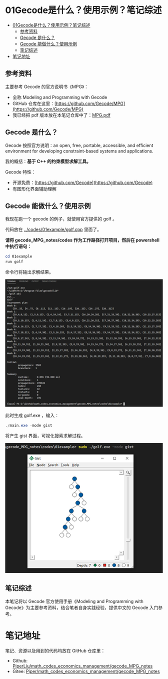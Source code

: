 # 01Gecode是什么？使用示例？笔记综述

<!-- @import "[TOC]" {cmd="toc" depthFrom=1 depthTo=6 orderedList=false} -->

<!-- code_chunk_output -->

- [01Gecode是什么？使用示例？笔记综述](#01gecode是什么使用示例笔记综述)
  - [参考资料](#参考资料)
  - [Gecode 是什么？](#gecode-是什么)
  - [Gecode 能做什么？使用示例](#gecode-能做什么使用示例)
  - [笔记综述](#笔记综述)
- [笔记地址](#笔记地址)

<!-- /code_chunk_output -->

## 参考资料
主要参考 Gecode 的官方说明书《MPG》：
- 全称 Modeling and Programming with Gecode
- GitHub 仓库在这里：[https://github.com/Gecode/MPG](https://github.com/Gecode/MPG)
- 我已经把 pdf 版本放在本笔记仓库中了：[MPG.pdf](../resources/MPG.pdf)

## Gecode 是什么？
Gecode 按照官方说明：an open, free, portable, accessible, and efficient environment for developing constraint-based systems and applications.

我的概括：**基于 C++ 的约束模型求解工具。**

Gecode 特性：
- 开源免费：[https://github.com/Gecode](https://github.com/Gecode)
- 有图形化界面辅助理解

## Gecode 能做什么？使用示例
我现在跑一个 gecode 的例子，就使用官方提供的 golf 。

代码放在 [../codes/01example/golf.cpp](../codes/01example/golf.cpp) 里面了。

**请将 gecode_MPG_notes/codes 作为工作路径打开项目，然后在 powershell 中执行语句：**
```powershell
cd 01example
run golf
```

命令行将输出求解结果。

![](../images/0101.png)

此时生成 golf.exe ，输入：
```powershell
./main.exe -mode gist
```

将产生 gist 界面，可视化搜索求解过程。

![](../images/0102.png)

## 笔记综述
本笔记将以 Gecode 官方使用手册《Modeling and Programming with Gecode》为主要参考资料，结合笔者自身实践经验，提供中文的 Gecode 入门参考。

# 笔记地址
笔记、资源以及用到的代码均放在 GitHub 仓库里：
- Github: [PiperLiu/math_codes_economics_management/gecode_MPG_notes](https://github.com/PiperLiu/math_codes_economics_management/tree/master/gecode_MPG_notes)
- Gitee: [Piper/math_codes_economics_management/gecode_MPG_notes](https://gitee.com/piperliu/math_codes_economics_management/tree/master/gecode_MPG_notes)